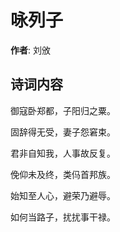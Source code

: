 # 咏列子

**作者**: 刘攽

## 诗词内容

御寇卧郑都，子阳归之粟。

固辞得无受，妻子怨窘束。

君非自知我，人事故反复。

俛仰未及终，类㐷首邦族。

始知至人心，避荣乃避辱。

如何当路子，扰扰事干禄。

